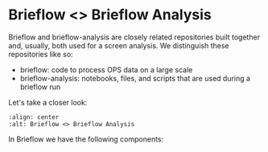 # Brieflow <> Brieflow Analysis

Brieflow and brieflow-analysis are closely related repositories built together and, usually, both used for a screen analysis.
We distinguish these repositories like so:
- brieflow: code to process OPS data on a large scale
- brieflow-analysis: notebooks, files, and scripts that are used during a brieflow run

Let's take a closer look:

```{image} media/brieflow_brieflow_analysis.png
:align: center
:alt: Brieflow <> Brieflow Analysis
```

In Brieflow we have the following components:
